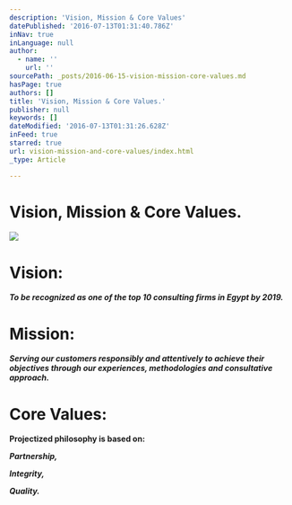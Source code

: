 ```yaml
---
description: 'Vision, Mission & Core Values'
datePublished: '2016-07-13T01:31:40.786Z'
inNav: true
inLanguage: null
author:
  - name: ''
    url: ''
sourcePath: _posts/2016-06-15-vision-mission-core-values.md
hasPage: true
authors: []
title: 'Vision, Mission & Core Values.'
publisher: null
keywords: []
dateModified: '2016-07-13T01:31:26.628Z'
inFeed: true
starred: true
url: vision-mission-and-core-values/index.html
_type: Article

---
```

# Vision, Mission & Core Values.
![](https://the-grid-user-content.s3-us-west-2.amazonaws.com/ac0d2a6f-1b1d-48f9-9d49-76c32871d7f4.jpg)

# Vision:

_**To be recognized as one of the top 10 consulting firms in Egypt by 2019\.**_

# Mission:

_**Serving our customers responsibly and attentively to achieve their objectives through our experiences, methodologies and consultative approach.**_

# Core Values:

**Projectized philosophy is based on:**

_**Partnership,**_

_**Integrity,**_

_**Quality.**_